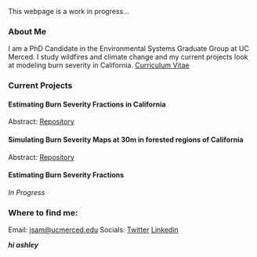 This webpage is a work in progress...

### About Me

I am a PhD Candidate in the Environmental Systems Graduate Group at UC Merced. I study wildfires and climate change 
and my current projects look at modeling burn severity in California. [Curriculum Vitae](https://jonathan-sam.github.io/files/Sam_Jonathan_CV.pdf)

### Current Projects

#### Estimating Burn Severity Fractions in California
Abstract: 
[Repository](https://github.com/jonathan-sam/Burn-Severity-Fractions)

#### Simulating Burn Severity Maps at 30m in forested regions of California
Abstract:
[Repository](https://github.com/jonathan-sam/Simulating-30m-Burn-Severity)

#### Estimating Burn Severity Fractions
*In Progress*

### Where to find me:
Email: <jsam@ucmerced.edu>
Socials: [Twitter](https://twitter.com/jonathan_sam_)
[Linkedin](https://www.linkedin.com/in/jonathan-sam-187262a6/)

***hi ashley***
